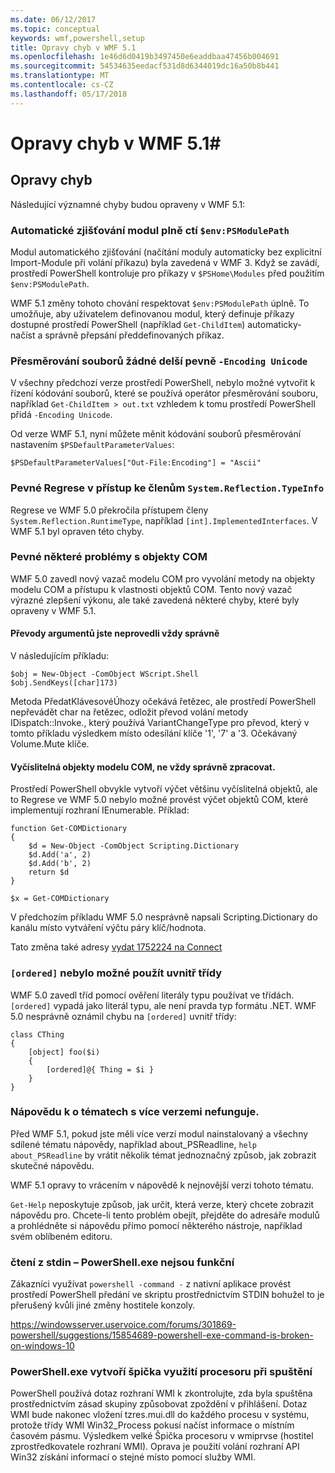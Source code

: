 ```yaml
---
ms.date: 06/12/2017
ms.topic: conceptual
keywords: wmf,powershell,setup
title: Opravy chyb v WMF 5.1
ms.openlocfilehash: 1e46d6d0419b3497450e6eaddbaa47456b004691
ms.sourcegitcommit: 54534635eedacf531d8d6344019dc16a50b8b441
ms.translationtype: MT
ms.contentlocale: cs-CZ
ms.lasthandoff: 05/17/2018
---
```

# <a name="bug-fixes-in-wmf-51"></a>Opravy chyb v WMF 5.1#

## <a name="bug-fixes"></a>Opravy chyb ##

Následující významné chyby budou opraveny v WMF 5.1:

### <a name="module-auto-discovery-fully-honors-envpsmodulepath"></a>Automatické zjišťování modul plně ctí `$env:PSModulePath` ###

Modul automatického zjišťování (načítání moduly automaticky bez explicitní Import-Module při volání příkazu) byla zavedená v WMF 3.
Když se zavádí, prostředí PowerShell kontroluje pro příkazy v `$PSHome\Modules` před použitím `$env:PSModulePath`.

WMF 5.1 změny tohoto chování respektovat `$env:PSModulePath` úplně.
To umožňuje, aby uživatelem definovanou modul, který definuje příkazy dostupné prostředí PowerShell (například `Get-ChildItem`) automaticky-načíst a správně přepsání předdefinovaných příkaz.

### <a name="file-redirection-no-longer-hard-codes--encoding-unicode"></a>Přesměrování souborů žádné delší pevně `-Encoding Unicode` ###

V všechny předchozí verze prostředí PowerShell, nebylo možné vytvořit k řízení kódování souborů, které se používá operátor přesměrování souboru, například `Get-ChildItem > out.txt` vzhledem k tomu prostředí PowerShell přidá `-Encoding Unicode`.

Od verze WMF 5.1, nyní můžete měnit kódování souborů přesměrování nastavením `$PSDefaultParameterValues`:

```
$PSDefaultParameterValues["Out-File:Encoding"] = "Ascii"
```

### <a name="fixed-a-regression-in-accessing-members-of-systemreflectiontypeinfo"></a>Pevné Regrese v přístup ke členům `System.Reflection.TypeInfo` ###

Regrese ve WMF 5.0 překročila přístupem členy `System.Reflection.RuntimeType`, například `[int].ImplementedInterfaces`.
V WMF 5.1 byl opraven této chyby.


### <a name="fixed-some-issues-with-com-objects"></a>Pevné některé problémy s objekty COM ###

WMF 5.0 zavedl nový vazač modelu COM pro vyvolání metody na objekty modelu COM a přístupu k vlastnosti objektů COM.
Tento nový vazač výrazné zlepšení výkonu, ale také zavedená některé chyby, které byly opraveny v WMF 5.1.

#### <a name="argument-conversions-were-not-always-performed-correctly"></a>Převody argumentů jste neprovedli vždy správně ####

V následujícím příkladu:

```
$obj = New-Object -ComObject WScript.Shell
$obj.SendKeys([char]173)
```

Metoda PředatKlávesovéÚhozy očekává řetězec, ale prostředí PowerShell nepřevádět char na řetězec, odložit převod volání metody IDispatch::Invoke., který používá VariantChangeType pro převod, který v tomto příkladu výsledkem místo odesílání klíče '1', '7' a '3. Očekávaný Volume.Mute klíče.

#### <a name="enumerable-com-objects-not-always-handled-correctly"></a>Vyčíslitelná objekty modelu COM, ne vždy správně zpracovat. ####

Prostředí PowerShell obvykle vytvoří výčet většinu vyčíslitelná objektů, ale to Regrese ve WMF 5.0 nebylo možné provést výčet objektů COM, které implementují rozhraní IEnumerable.  Příklad:

```
function Get-COMDictionary
{
    $d = New-Object -ComObject Scripting.Dictionary
    $d.Add('a', 2)
    $d.Add('b', 2)
    return $d
}

$x = Get-COMDictionary
```

V předchozím příkladu WMF 5.0 nesprávně napsali Scripting.Dictionary do kanálu místo vytváření výčtu páry klíč/hodnota.

Tato změna také adresy [vydat 1752224 na Connect](https://connect.microsoft.com/PowerShell/feedback/details/1752224)

### <a name="ordered-was-not-allowed-inside-classes"></a>`[ordered]` nebylo možné použít uvnitř třídy ###

WMF 5.0 zavedl tříd pomocí ověření literály typu používat ve třídách.
`[ordered]` vypadá jako literál typu, ale není pravda typ formátu .NET.
WMF 5.0 nesprávně oznámil chybu na `[ordered]` uvnitř třídy:

```
class CThing
{
    [object] foo($i)
    {
        [ordered]@{ Thing = $i }
    }
}
```


### <a name="help-on-about-topics-with-multiple-versions-does-not-work"></a>Nápovědu k o tématech s více verzemi nefunguje. ###

Před WMF 5.1, pokud jste měli více verzí modul nainstalovaný a všechny sdílené tématu nápovědy, například about_PSReadline, `help about_PSReadline` by vrátit několik témat jednoznačný způsob, jak zobrazit skutečné nápovědu.

WMF 5.1 opravy to vrácením v nápovědě k nejnovější verzi tohoto tématu.

`Get-Help` neposkytuje způsob, jak určit, která verze, který chcete zobrazit nápovědu pro.
Chcete-li tento problém obejít, přejděte do adresáře modulů a prohlédněte si nápovědu přímo pomocí některého nástroje, například svém oblíbeném editoru.

### <a name="powershellexe-reading-from-stdin-stopped-working"></a>čtení z stdin – PowerShell.exe nejsou funkční

Zákazníci využívat `powershell -command -` z nativní aplikace provést prostředí PowerShell předání ve skriptu prostřednictvím STDIN bohužel to je přerušený kvůli jiné změny hostitele konzoly.

https://windowsserver.uservoice.com/forums/301869-powershell/suggestions/15854689-powershell-exe-command-is-broken-on-windows-10

### <a name="powershellexe-creates-spike-in-cpu-usage-on-startup"></a>PowerShell.exe vytvoří špička využití procesoru při spuštění

PowerShell používá dotaz rozhraní WMI k zkontrolujte, zda byla spuštěna prostřednictvím zásad skupiny způsobovat zpoždění v přihlášení.
Dotaz WMI bude nakonec vložení tzres.mui.dll do každého procesu v systému, protože třídy WMI Win32_Process pokusí načíst informace o místním časovém pásmu.
Výsledkem velké Špička procesoru v wmiprvse (hostitel zprostředkovatele rozhraní WMI).
Oprava je použití volání rozhraní API Win32 získání informací o stejné místo pomocí služby WMI.
